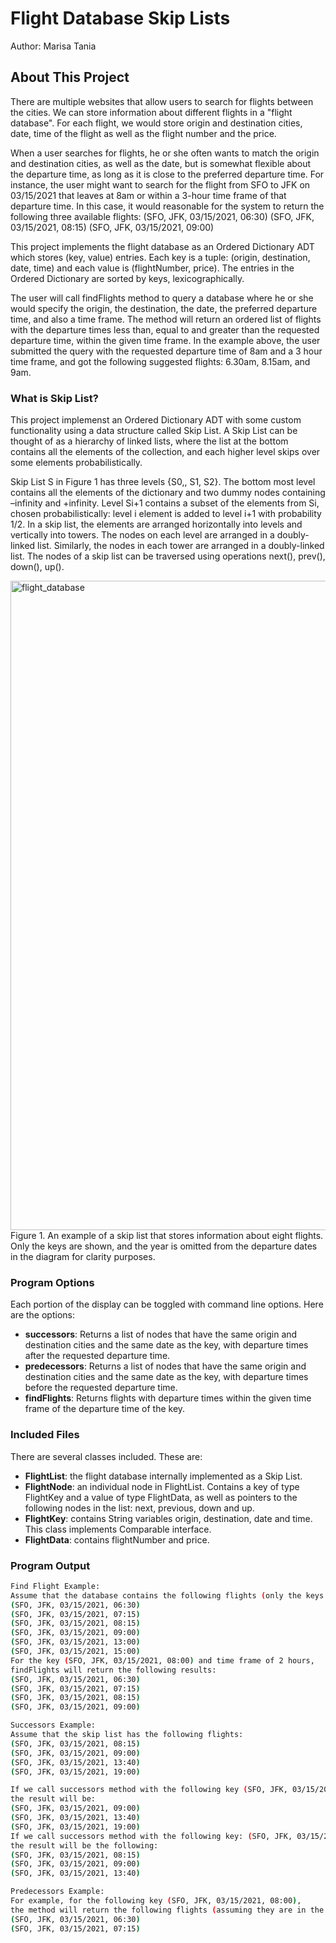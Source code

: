 # Flight Database Skip Lists
Author: Marisa Tania  

## About This Project
There are multiple websites that allow users to search for flights between the cities. We can store information about different flights in a "flight database". For each flight, we would store origin and destination cities, date, time of the flight as well as the flight number and the price.

When a user searches for flights, he or she often wants to match the origin and destination cities, as well as the date, but is somewhat flexible about the departure time, as long as it is close to the preferred departure time. For instance, the user might want to search for the flight from SFO to JFK on 03/15/2021 that leaves at 8am or within a 3-hour time frame of that departure time. In this case, it would reasonable for the system to return the following three available flights:
(SFO, JFK, 03/15/2021, 06:30) (SFO, JFK, 03/15/2021, 08:15) (SFO, JFK, 03/15/2021, 09:00)

This project implements the flight database as an Ordered Dictionary ADT which stores (key, value) entries. Each key is a tuple: (origin, destination, date, time) and each value is (flightNumber, price). The entries in the Ordered Dictionary are sorted by keys, lexicographically.

The user will call findFlights method to query a database where he or she would specify the origin, the destination, the date, the preferred departure time, and also a time frame. The method will return an ordered list of flights with the departure times less than, equal to and greater than the requested departure time, within the given time frame. In the example above, the user submitted the query with the requested departure time of 8am and a 3 hour time frame, and got the following suggested flights: 6.30am, 8.15am, and 9am.

### What is Skip List?
This project implemenst an Ordered Dictionary ADT with some custom functionality using a data structure called Skip List. A Skip List can be thought of as a hierarchy of linked lists, where the list at the bottom contains all the elements of the collection, and each higher level skips over some elements probabilistically.

Skip List S in Figure 1 has three levels {S0,, S1, S2}. The bottom most level contains all the elements of the dictionary and two dummy nodes containing –infinity and +infinity. Level Si+1 contains a subset of the elements from Si, chosen probabilistically: level i element is added to level i+1 with probability 1/2. In a skip list, the elements are arranged horizontally into levels and vertically into towers. The nodes on each level are arranged in a doubly-linked list. Similarly, the nodes in each tower are arranged in a doubly-linked list. The nodes of a skip list can be traversed using operations next(), prev(), down(), up().

<img width="1039" alt="flight_database" src="https://user-images.githubusercontent.com/60201466/119555885-38559480-bd53-11eb-9e34-9a40c4c28196.png">
Figure 1. An example of a skip list that stores information about eight flights. Only the keys are shown, and the year is omitted from the departure dates in the diagram for clarity purposes.



### Program Options
Each portion of the display can be toggled with command line options. Here are the options:
- <b>successors</b>: Returns a list of nodes that have the same origin and destination cities and the same date as the key, with departure times after the requested departure time. 
- <b>predecessors</b>: Returns a list of nodes that have the same origin and destination cities and the same date as the key, with departure times before the requested departure time. 
- <b>findFlights</b>: Returns flights with departure times within the given time frame of the departure time of the key.


### Included Files
There are several classes included. These are:
   - <b>FlightList</b>: the flight database internally implemented as a Skip List.
   - <b>FlightNode</b>: an individual node in FlightList. Contains a key of type FlightKey and a value of type FlightData, as well as pointers to the following nodes in the list: next, previous, down and up. 
   - <b>FlightKey</b>: contains String variables origin, destination, date and time. This class implements Comparable interface.
   - <b>FlightData</b>: contains flightNumber and price. 
 

### Program Output 
```bash
Find Flight Example:
Assume that the database contains the following flights (only the keys are mentioned below):
(SFO, JFK, 03/15/2021, 06:30)
(SFO, JFK, 03/15/2021, 07:15)
(SFO, JFK, 03/15/2021, 08:15) 
(SFO, JFK, 03/15/2021, 09:00) 
(SFO, JFK, 03/15/2021, 13:00) 
(SFO, JFK, 03/15/2021, 15:00)
For the key (SFO, JFK, 03/15/2021, 08:00) and time frame of 2 hours, 
findFlights will return the following results:
(SFO, JFK, 03/15/2021, 06:30)
(SFO, JFK, 03/15/2021, 07:15)
(SFO, JFK, 03/15/2021, 08:15) 
(SFO, JFK, 03/15/2021, 09:00)

Successors Example:
Assume that the skip list has the following flights:
(SFO, JFK, 03/15/2021, 08:15) 
(SFO, JFK, 03/15/2021, 09:00) 
(SFO, JFK, 03/15/2021, 13:40) 
(SFO, JFK, 03/15/2021, 19:00)

If we call successors method with the following key (SFO, JFK, 03/15/2021, 08:15), 
the result will be:
(SFO, JFK, 03/15/2021, 09:00) 
(SFO, JFK, 03/15/2021, 13:40) 
(SFO, JFK, 03/15/2021, 19:00)
If we call successors method with the following key: (SFO, JFK, 03/15/2021, 08:00) that is not in the skip list, 
the result will be the following:
(SFO, JFK, 03/15/2021, 08:15) 
(SFO, JFK, 03/15/2021, 09:00) 
(SFO, JFK, 03/15/2021, 13:40)

Predecessors Example:
For example, for the following key (SFO, JFK, 03/15/2021, 08:00), 
the method will return the following flights (assuming they are in the flights file): 
(SFO, JFK, 03/15/2021, 06:30)
(SFO, JFK, 03/15/2021, 07:15)
```
